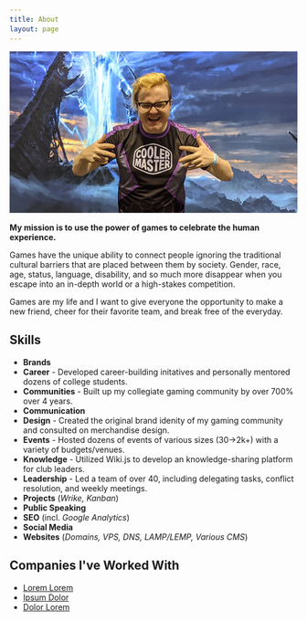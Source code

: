 ```yaml
---
title: About
layout: page
---
```

![Profile Image](/assets/images/prof.png)

**My mission is to use the power of games to celebrate the human experience.**

Games have the unique ability to connect people ignoring the traditional cultural barriers that are placed between them by society. Gender, race, age, status, language, disability, and so much more disappear when you escape into an in-depth world or a high-stakes competition.

Games are my life and I want to give everyone the opportunity to make a new friend, cheer for their favorite team, and break free of the everyday.

## Skills
- **Brands**
- **Career** - Developed career-building initatives and personally mentored dozens of college students.
- **Communities** - Built up my collegiate gaming community by over 700% over 4 years.
- **Communication**
- **Design** - Created the original brand idenity of my gaming community and consulted on merchandise design.
- **Events** - Hosted dozens of events of various sizes (30->2k+) with a variety of budgets/venues.
- **Knowledge** - Utilized Wiki.js to develop an knowledge-sharing platform for club leaders.
- **Leadership** - Led a team of over 40, including delegating tasks, conflict resolution, and weekly meetings.
- **Projects** (*Wrike, Kanban*)
- **Public Speaking**
- **SEO** (incl. *Google Analytics*)
- **Social Media**
- **Websites** (*Domains, VPS, DNS, LAMP/LEMP, Various CMS*)


<h2>Companies I've Worked With</h2>

<ul>
	<li><a href="https://github.com/">Lorem Lorem</a></li>
	<li><a href="https://github.com/">Ipsum Dolor</a></li>
	<li><a href="https://github.com/">Dolor Lorem</a></li>
</ul>
